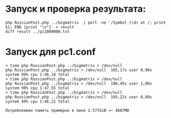 # Запуск и проверка результата:
    php RussianPost.php ../bigmatrix  | perl -ne '/Symbol (\d) at /; print $1; END {print "\n"}' > result
    diff result ../pi1000000.txt


# Запуск для pc1.conf

    ➜ time php RussianPost.php ../bigmatrix > /dev/null                                                         
    php RussianPost.php ../bigmatrix > /dev/null  105,17s user 0,90s system 99% cpu 1:46,18 total
    ➜ time php RussianPost.php ../bigmatrix > /dev/null
    php RussianPost.php ../bigmatrix > /dev/null  106,45s user 1,00s system 99% cpu 1:47,55 total
    ➜ time php RussianPost.php ../bigmatrix > /dev/null
    php RussianPost.php ../bigmatrix > /dev/null  105,22s user 0,89s system 99% cpu 1:46,21 total

    Потребляемая память примерно в пике 2.577GiB =~ 4687MB

